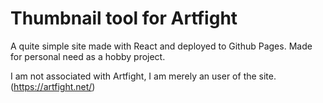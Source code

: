 # Thumbnail tool for Artfight

A quite simple site made with React and deployed to Github Pages.
Made for personal need as a hobby project.

I am not associated with Artfight, I am merely an user of the site. (https://artfight.net/)
